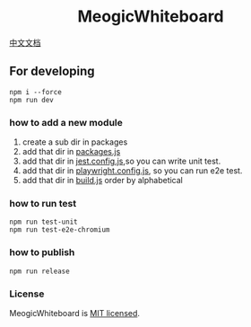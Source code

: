 <h1 align="center">
  MeogicWhiteboard
</h1>

[中文文档](./README_cn.md)

## For developing
```shell
npm i --force
npm run dev
```
### how to add a new module
1. create a sub dir in packages
2. add that dir in [packages.js](./scripts/npm/packages.js#L14)
3. add that dir in [jest.config.js](./jest.config.js#L27),so you can write unit test.
4. add that dir in [playwright.config.js](./playwright.config.js#L19), so you can run e2e test.
5. add that dir in [build.js](./scripts/build.js#L209) order by alphabetical
### how to run test
```shell
npm run test-unit
npm run test-e2e-chromium
```
### how to publish
```shell
npm run release
```

### License

MeogicWhiteboard is [MIT licensed](https://github.com/meogic-tech/meogic-whiteboard/blob/main/LICENSE).
